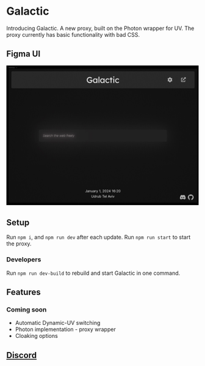 # Galactic

Introducing Galactic. A new proxy, built on the Photon wrapper for UV. The proxy currently has basic functionality with bad CSS.

## Figma UI

![](./galactic.jpg)

## Setup

Run `npm i`, and `npm run dev` after each update. Run `npm run start` to start the proxy.

### Developers

Run `npm run dev-build` to rebuild and start Galactic in one command.

## Features

### Coming soon

- Automatic Dynamic-UV switching
- Photon implementation - proxy wrapper
- Cloaking options

## [Discord](https://discord.gg/xsQRx4tjj5)
